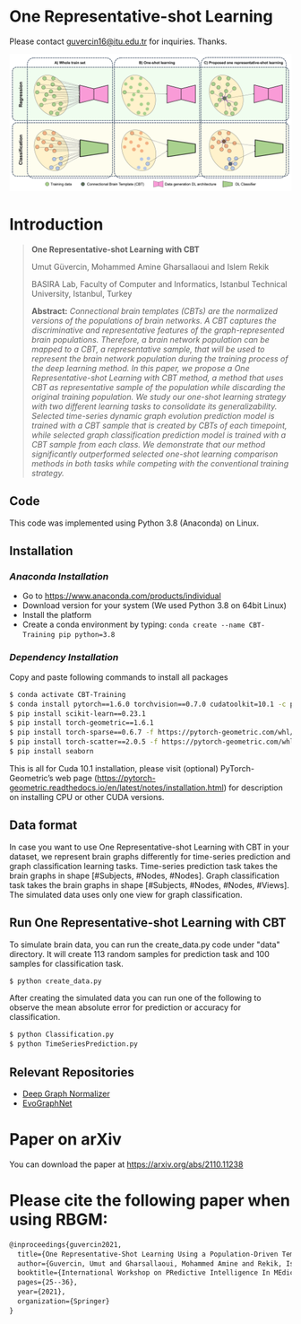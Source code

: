 # One Representative-shot Learning 
Please contact guvercin16@itu.edu.tr for inquiries. Thanks. 

![One Representative Shot pipeline](main_figure.PNG)

# Introduction

> **One Representative-shot Learning with CBT**
>
> Umut Güvercin, Mohammed Amine Gharsallaoui and Islem Rekik
>
> BASIRA Lab, Faculty of Computer and Informatics, Istanbul Technical University, Istanbul, Turkey
>
> **Abstract:** *Connectional brain templates (CBTs) are the normalized versions of the populations of brain networks. A CBT captures the discriminative and representative features of the graph-represented brain populations. Therefore, a brain network population can be mapped to a CBT, a representative sample, that will be used to represent the brain network population during the training process of the deep learning method. In this paper, we propose a One Representative-shot Learning with CBT method, a method that uses CBT as representative sample of the population while discarding the original training population. We study our one-shot learning strategy with two different learning tasks to consolidate its generalizability. Selected time-series dynamic graph evolution prediction model is trained with a CBT sample that is created by CBTs of each timepoint, while selected graph classification prediction model is trained with a CBT sample from each class. We demonstrate that our method significantly outperformed selected one-shot learning comparison methods in both tasks while competing with the conventional training strategy.*


## Code
This code was implemented using Python 3.8 (Anaconda) on Linux.

## Installation
### *Anaconda Installation*
* Go to  https://www.anaconda.com/products/individual
* Download version for your system (We used Python 3.8  on 64bit Linux)
* Install the platform
* Create a conda environment by typing:  ```conda create --name CBT-Training pip python=3.8```

### *Dependency Installation*
Copy and paste following commands to install all packages
```sh
$ conda activate CBT-Training
$ conda install pytorch==1.6.0 torchvision==0.7.0 cudatoolkit=10.1 -c pytorch
$ pip install scikit-learn==0.23.1
$ pip install torch-geometric==1.6.1
$ pip install torch-sparse==0.6.7 -f https://pytorch-geometric.com/whl/torch-1.6.0+cu101.html
$ pip install torch-scatter==2.0.5 -f https://pytorch-geometric.com/whl/torch-1.6.0+cu101.html
$ pip install seaborn
```
This is all for Cuda 10.1 installation, please visit (optional) PyTorch-Geometric’s web page (https://pytorch-geometric.readthedocs.io/en/latest/notes/installation.html) for description on installing CPU or other CUDA versions.
## Data format
In case you want to use One Representative-shot Learning with CBT in your dataset, we represent brain graphs differently for time-series prediction and graph classification learning tasks. 
Time-series prediction task takes the brain graphs in shape [#Subjects, #Nodes, #Nodes]. Graph classification task takes the brain graphs in shape [#Subjects, #Nodes, #Nodes, #Views].
The simulated data uses only one view for graph classification. 

## Run One Representative-shot Learning with CBT
To simulate brain data, you can run the create_data.py code under "data" directory. It will create 113 random samples for prediction task and 100 samples for classification task.
```sh
$ python create_data.py
```

After creating the simulated data you can run one of the following to observe the mean absolute error for prediction or accuracy for classification.
```sh
$ python Classification.py
$ python TimeSeriesPrediction.py
```

## Relevant Repositories
* [Deep Graph Normalizer](https://github.com/basiralab/DGN)
* [EvoGraphNet](https://github.com/basiralab/EvoGraphNet)

# Paper on arXiv

You can download the paper at https://arxiv.org/abs/2110.11238

# Please cite the following paper when using RBGM:

```latex
@inproceedings{guvercin2021,
  title={One Representative-Shot Learning Using a Population-Driven Template with Application to Brain Connectivity Classification and Evolution Prediction},
  author={Guvercin, Umut and Gharsallaoui, Mohammed Amine and Rekik, Islem},
  booktitle={International Workshop on PRedictive Intelligence In MEdicine},
  pages={25--36},
  year={2021},
  organization={Springer}
}
```
